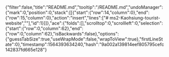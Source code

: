 {"filter":false,"title":"README.md","tooltip":"/README.md","undoManager":{"mark":0,"position":0,"stack":[[{"start":{"row":14,"column":0},"end":{"row":15,"column":0},"action":"insert","lines":["# ms2-Kaohsiung-tourist-website",""],"id":1}]]},"ace":{"folds":[],"scrolltop":0,"scrollleft":0,"selection":{"start":{"row":0,"column":62},"end":{"row":0,"column":62},"isBackwards":false},"options":{"guessTabSize":true,"useWrapMode":false,"wrapToView":true},"firstLineState":0},"timestamp":1564393634240,"hash":"9a002a139814eef805795cefc142837fd665e128"}
